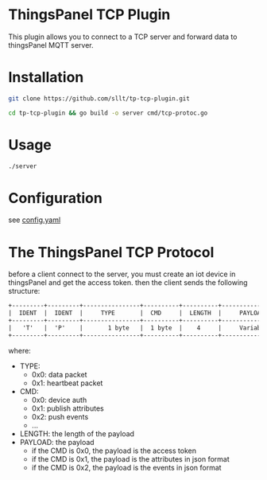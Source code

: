 ThingsPanel TCP Plugin
======================

This plugin allows you to connect to a TCP server and forward data to thingsPanel MQTT server.

# Installation
```bash
git clone https://github.com/sllt/tp-tcp-plugin.git

cd tp-tcp-plugin && go build -o server cmd/tcp-protoc.go
```

# Usage
```bash
./server
```

# Configuration
see [config.yaml](conf/config.yaml)


# The ThingsPanel TCP Protocol
before a client connect to the server, you must create an iot device in thingsPanel and get the access token.
then the client sends the following structure:
```html
+---------+---------+----------------+----------+----------+----------------+
|  IDENT  |  IDENT  |     TYPE       |  CMD     |  LENGTH  |     PAYLOAD    |
+---------+---------+----------------+----------+----------+----------------+
|   'T'   |  'P'    |       1 byte   |  1 byte  |    4     |     Variable   |
+---------+---------+----------------+----------+----------+----------------+
```

where:
* TYPE:
  * 0x0: data packet
  * 0x1: heartbeat packet
* CMD:
  * 0x0: device auth
  * 0x1: publish attributes
  * 0x2: push events
  * ...
* LENGTH: the length of the payload
* PAYLOAD: the payload
  * if the CMD is 0x0, the payload is the access token
  * if the CMD is 0x1, the payload is the attributes in json format
  * if the CMD is 0x2, the payload is the events in json format


